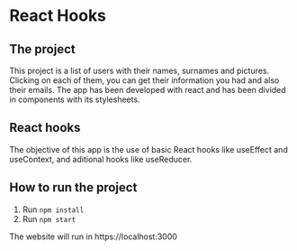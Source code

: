 # React Hooks

## The project

This project is a list of users with their names, surnames and pictures.
Clicking on each of them, you can get their information you had and also their emails.
The app has been developed with react and has been divided in components with its stylesheets.

## React hooks

The objective of this app is the use of basic React hooks like useEffect and useContext, and aditional hooks like useReducer.

## How to run the project

1. Run `npm install`
2. Run `npm start`

The website will run in https://localhost:3000

